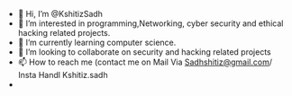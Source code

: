 - 👋 Hi, I’m @KshitizSadh
- 👀 I’m interested in programming,Networking, cyber security and ethical hacking related projects.
- 🌱 I’m currently learning computer science.
- 💞️ I’m looking to collaborate on security and hacking related  projects 
- 📫 How to reach me (contact me on Mail Via Sadhshitiz@gmail.com/ Insta Handl Kshitiz.sadh
- 

<!---
KshitizSadh/KshitizSadh is a ✨ special ✨ repository because its `README.md` (this file) appears on your GitHub profile.
You can click the Preview link to take a look at your changes.
--->
